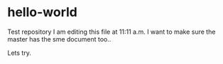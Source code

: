 # hello-world
Test repository
I am editing this file at 11:11 a.m.
I want to make sure the master has the sme document too..

Lets try.
